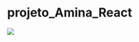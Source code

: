 # projeto_Amina_React
<img src="https://media.discordapp.net/attachments/1006617180059730032/1020310953570607144/Tela_de_home.png?width=600&height=427">
